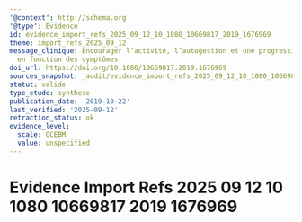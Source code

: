 ```yaml
---
'@context': http://schema.org
'@type': Evidence
id: evidence_import_refs_2025_09_12_10_1080_10669817_2019_1676969
theme: import_refs_2025_09_12
message_clinique: Encourager l’activité, l’autogestion et une progression graduée
  en fonction des symptômes.
doi_url: https://doi.org/10.1080/10669817.2019.1676969
sources_snapshot: _audit/evidence_import_refs_2025_09_12_10_1080_10669817_2019_1676969.json
statut: valide
type_etude: synthese
publication_date: '2019-10-22'
last_verified: '2025-09-12'
retraction_status: ok
evidence_level:
  scale: OCEBM
  value: unspecified
---
```

# Evidence Import Refs 2025 09 12 10 1080 10669817 2019 1676969

